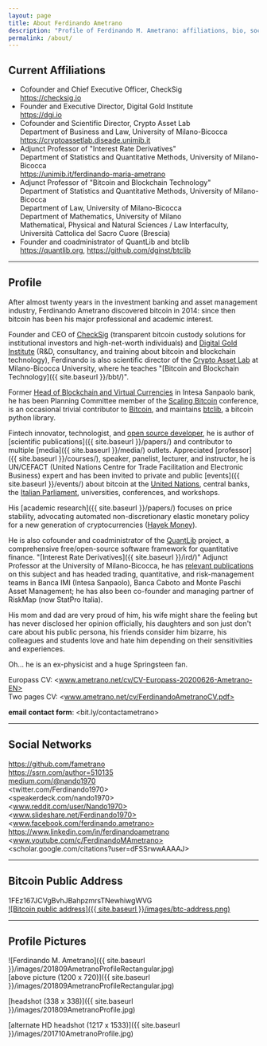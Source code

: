 ```yaml
---
layout: page
title: About Ferdinando Ametrano
description: "Profile of Ferdinando M. Ametrano: affiliations, bio, social networks, photos, public bitcoin address"
permalink: /about/
---
```


## Current Affiliations

* Cofounder and Chief Executive Officer, CheckSig  
  <https://checksig.io>
* Founder and Executive Director, Digital Gold Institute  
  <https://dgi.io>
* Cofounder and Scientific Director, Crypto Asset Lab  
  Department of Business and Law, University of Milano-Bicocca  
  <https://cryptoassetlab.diseade.unimib.it>
* Adjunct Professor of "Interest Rate Derivatives"  
  Department of Statistics and Quantitative Methods, University of Milano-Bicocca  
  <https://unimib.it/ferdinando-maria-ametrano>
* Adjunct Professor of "Bitcoin and Blockchain Technology"  
  Department of Statistics and Quantitative Methods, University of Milano-Bicocca  
  Department of Law, University of Milano-Bicocca  
  Department of Mathematics, University of Milano  
  Mathematical, Physical and Natural Sciences / Law Interfaculty, Università Cattolica del Sacro Cuore (Brescia)  
* Founder and coadministrator of QuantLib and btclib  
  <https://quantlib.org>, <https://github.com/dginst/btclib>

---

## Profile

After almost twenty years
in the investment banking and asset management industry,
Ferdinando Ametrano discovered bitcoin in 2014:
since then bitcoin has been his major professional
and academic interest.

Founder and CEO of [CheckSig](https://checksig.io)
(transparent bitcoin custody solutions
for institutional investors and high-net-worth individuals) and
[Digital Gold Institute](https://dgi.io)
(R&D, consultancy, and training about bitcoin and blockchain technology),
Ferdinando is also scientific director of the
[Crypto Asset Lab](https://cryptoassetlab.diseade.unimib.it)
at Milano-Bicocca University, where he teaches
"[Bitcoin and Blockchain Technology]({{ site.baseurl }}/bbt/)".

Former [Head of Blockchain and Virtual Currencies](www.finextra.com/videoarticle/1241/blockchain-needs-a-native-digital-asset)
in Intesa Sanpaolo bank,
he has been Planning Committee member of the
[Scaling Bitcoin](scalingbitcoin.org/) conference,
is an occasional trivial contributor to
[Bitcoin](https://github.com/pulls?q=author%3Afametrano+user%3Abitcoin-core+user%3Abitcoin),
and maintains [btclib](https://github.com/dginst/btclib), a bitcoin python library.

Fintech innovator, technologist, and
[open source developer](https://github.com/fametrano),
he is author of [scientific publications]({{ site.baseurl }}/papers/)
and contributor to multiple [media]({{ site.baseurl }}/media/) outlets.
Appreciated [professor]({{ site.baseurl }}/courses/), speaker, panelist,
lecturer, and instructor, he is
UN/CEFACT (United Nations Centre for Trade Facilitation and Electronic Business) expert
and has been
invited to private and public [events]({{ site.baseurl }}/events/)
about bitcoin at the
[United Nations](www.youtube.com/watch?v=VbwUwioZ9F0&t=330s&index=10&list=PLrVvuryXHYTezxoQBL7Lw3svQEVd2uTzZ),
central banks,
the [Italian Parliament](www.youtube.com/watch?v=vLM3FUuCFLY),
universities, conferences, and workshops.

His [academic research]({{ site.baseurl }}/papers/)
focuses on price stability, advocating
automated non-discretionary elastic monetary policy for a new generation
of cryptocurrencies ([Hayek Money](https://ssrn.com/abstract=2425270)).

He is also cofounder and coadministrator of the
[QuantLib](www.https://quantlib.org) project,
a comprehensive free/open-source software framework for quantitative finance.
"[Interest Rate Derivatives]({{ site.baseurl }}/ird/)" Adjunct Professor at the
University of Milano-Bicocca, he has
[relevant publications](https://ssrn.com/author=510135) on this subject and
has headed trading, quantitative, and risk-management teams in Banca IMI
(Intesa Sanpaolo), Banca Caboto and Monte Paschi Asset Management; he has
also been co-founder and managing partner of RiskMap
(now StatPro Italia).

His mom and dad are very proud of him,
his wife might share the feeling but has never disclosed her opinion officially,
his daughters and son just don't care about his public persona,
his friends consider him bizarre,
his colleagues and students love and hate him depending on their sensitivities and experiences.

Oh... he is an ex-physicist and a huge Springsteen fan.

Europass CV: <www.ametrano.net/cv/CV-Europass-20200626-Ametrano-EN>  
Two pages CV: <www.ametrano.net/cv/FerdinandoAmetranoCV.pdf>

**email contact form**: <bit.ly/contactametrano>

---

## Social Networks

<https://github.com/fametrano>  
<https://ssrn.com/author=510135>  
<medium.com/@nando1970>  
<twitter.com/Ferdinando1970>  
<speakerdeck.com/nando1970>  
<www.reddit.com/user/Nando1970>  
<www.slideshare.net/Ferdinando1970>  
<www.facebook.com/ferdinando.ametrano>  
<https://www.linkedin.com/in/ferdinandoametrano>  
<www.youtube.com/c/FerdinandoMAmetrano>  
<scholar.google.com/citations?user=dFSSrwwAAAAJ>

---

## Bitcoin Public Address

1FEz167JCVgBvhJBahpzmrsTNewhiwgWVG  
[![Bitcoin public address]({{ site.baseurl }}/images/btc-address.png)](bitcoin:1FEz167JCVgBvhJBahpzmrsTNewhiwgWVG)

---

## Profile Pictures

![Ferdinando M. Ametrano]({{ site.baseurl }}/images/201809AmetranoProfileRectangular.jpg)  
[above picture (1200 x 720)]({{ site.baseurl }}/images/201809AmetranoProfileRectangular.jpg)

[headshot (338 x 338)]({{ site.baseurl }}/images/201809AmetranoProfile.jpg)

[alternate HD headshot (1217 x 1533)]({{ site.baseurl }}/images/201710AmetranoProfile.jpg)
